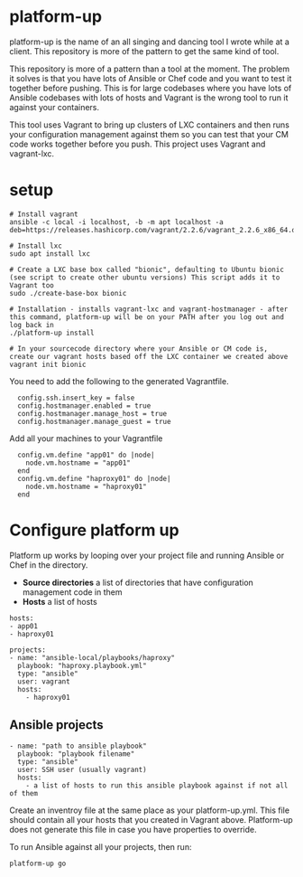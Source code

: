 # platform-up

platform-up is the name of an all singing and dancing tool I wrote while at a client. This repository is more of the pattern to get the same kind of tool.

This repository is more of a pattern than a tool at the moment. The problem it solves is that you have lots of Ansible or Chef code and you want to test it together before pushing. This is for large codebases where you have lots of Ansible codebases with lots of hosts and Vagrant is the wrong tool to run it against your containers.

This tool uses Vagrant to bring up clusters of LXC containers and then runs your configuration management against them so you can test that your CM code works together before you push. This project uses Vagrant and vagrant-lxc.

# setup

```
# Install vagrant
ansible -c local -i localhost, -b -m apt localhost -a deb=https://releases.hashicorp.com/vagrant/2.2.6/vagrant_2.2.6_x86_64.deb

# Install lxc
sudo apt install lxc

# Create a LXC base box called "bionic", defaulting to Ubuntu bionic (see script to create other ubuntu versions) This script adds it to Vagrant too
sudo ./create-base-box bionic

# Installation - installs vagrant-lxc and vagrant-hostmanager - after this command, platform-up will be on your PATH after you log out and log back in
./platform-up install 

# In your sourcecode directory where your Ansible or CM code is, create our vagrant hosts based off the LXC container we created above
vagrant init bionic
```

You need to add the following to the generated Vagrantfile.

```
  config.ssh.insert_key = false
  config.hostmanager.enabled = true
  config.hostmanager.manage_host = true
  config.hostmanager.manage_guest = true
```

Add all your machines to your Vagrantfile

```
  config.vm.define "app01" do |node|
    node.vm.hostname = "app01"
  end
  config.vm.define "haproxy01" do |node|
    node.vm.hostname = "haproxy01"
  end  
```

# Configure platform up

Platform up works by looping over your project file and running Ansible or Chef in the directory.

 * **Source directories** a list of directories that have configuration management code in them
 * **Hosts** a list of hosts

```
hosts:
- app01
- haproxy01

projects:
- name: "ansible-local/playbooks/haproxy"
  playbook: "haproxy.playbook.yml"
  type: "ansible"
  user: vagrant
  hosts:
    - haproxy01

```

## Ansible projects

```
- name: "path to ansible playbook"
  playbook: "playbook filename"
  type: "ansible"
  user: SSH user (usually vagrant)
  hosts:
    - a list of hosts to run this ansible playbook against if not all of them
```

Create an inventroy file at the same place as your platform-up.yml. This file should contain all your hosts that you created in Vagrant above. Platform-up does not generate this file in case you have properties to override.

To run Ansible against all your projects, then run:

```
platform-up go
```





